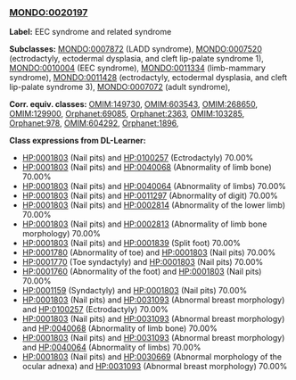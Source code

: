
### [MONDO:0020197](http://purl.obolibrary.org/obo/MONDO_0020197)
**Label:** EEC syndrome and related syndrome

**Subclasses:** [MONDO:0007872](http://purl.obolibrary.org/obo/MONDO_0007872) (LADD syndrome), [MONDO:0007520](http://purl.obolibrary.org/obo/MONDO_0007520) (ectrodactyly, ectodermal dysplasia, and cleft lip-palate syndrome 1), [MONDO:0010004](http://purl.obolibrary.org/obo/MONDO_0010004) (EEC syndrome), [MONDO:0011334](http://purl.obolibrary.org/obo/MONDO_0011334) (limb-mammary syndrome), [MONDO:0011428](http://purl.obolibrary.org/obo/MONDO_0011428) (ectrodactyly, ectodermal dysplasia, and cleft lip-palate syndrome 3), [MONDO:0007072](http://purl.obolibrary.org/obo/MONDO_0007072) (adult syndrome), 

**Corr. equiv. classes:** [OMIM:149730](http://purl.obolibrary.org/obo/OMIM_149730), [OMIM:603543](http://purl.obolibrary.org/obo/OMIM_603543), [OMIM:268650](http://purl.obolibrary.org/obo/OMIM_268650), [OMIM:129900](http://purl.obolibrary.org/obo/OMIM_129900), [Orphanet:69085](http://www.orpha.net/ORDO/Orphanet_69085), [Orphanet:2363](http://www.orpha.net/ORDO/Orphanet_2363), [OMIM:103285](http://purl.obolibrary.org/obo/OMIM_103285), [Orphanet:978](http://www.orpha.net/ORDO/Orphanet_978), [OMIM:604292](http://purl.obolibrary.org/obo/OMIM_604292), [Orphanet:1896](http://www.orpha.net/ORDO/Orphanet_1896), 

**Class expressions from DL-Learner:**

- [HP:0001803](http://purl.obolibrary.org/obo/HP_0001803) (Nail pits) and [HP:0100257](http://purl.obolibrary.org/obo/HP_0100257) (Ectrodactyly) 70.00%
- [HP:0001803](http://purl.obolibrary.org/obo/HP_0001803) (Nail pits) and [HP:0040068](http://purl.obolibrary.org/obo/HP_0040068) (Abnormality of limb bone) 70.00%
- [HP:0001803](http://purl.obolibrary.org/obo/HP_0001803) (Nail pits) and [HP:0040064](http://purl.obolibrary.org/obo/HP_0040064) (Abnormality of limbs) 70.00%
- [HP:0001803](http://purl.obolibrary.org/obo/HP_0001803) (Nail pits) and [HP:0011297](http://purl.obolibrary.org/obo/HP_0011297) (Abnormality of digit) 70.00%
- [HP:0001803](http://purl.obolibrary.org/obo/HP_0001803) (Nail pits) and [HP:0002814](http://purl.obolibrary.org/obo/HP_0002814) (Abnormality of the lower limb) 70.00%
- [HP:0001803](http://purl.obolibrary.org/obo/HP_0001803) (Nail pits) and [HP:0002813](http://purl.obolibrary.org/obo/HP_0002813) (Abnormality of limb bone morphology) 70.00%
- [HP:0001803](http://purl.obolibrary.org/obo/HP_0001803) (Nail pits) and [HP:0001839](http://purl.obolibrary.org/obo/HP_0001839) (Split foot) 70.00%
- [HP:0001780](http://purl.obolibrary.org/obo/HP_0001780) (Abnormality of toe) and [HP:0001803](http://purl.obolibrary.org/obo/HP_0001803) (Nail pits) 70.00%
- [HP:0001770](http://purl.obolibrary.org/obo/HP_0001770) (Toe syndactyly) and [HP:0001803](http://purl.obolibrary.org/obo/HP_0001803) (Nail pits) 70.00%
- [HP:0001760](http://purl.obolibrary.org/obo/HP_0001760) (Abnormality of the foot) and [HP:0001803](http://purl.obolibrary.org/obo/HP_0001803) (Nail pits) 70.00%
- [HP:0001159](http://purl.obolibrary.org/obo/HP_0001159) (Syndactyly) and [HP:0001803](http://purl.obolibrary.org/obo/HP_0001803) (Nail pits) 70.00%
- [HP:0001803](http://purl.obolibrary.org/obo/HP_0001803) (Nail pits) and [HP:0031093](http://purl.obolibrary.org/obo/HP_0031093) (Abnormal breast morphology) and [HP:0100257](http://purl.obolibrary.org/obo/HP_0100257) (Ectrodactyly) 70.00%
- [HP:0001803](http://purl.obolibrary.org/obo/HP_0001803) (Nail pits) and [HP:0031093](http://purl.obolibrary.org/obo/HP_0031093) (Abnormal breast morphology) and [HP:0040068](http://purl.obolibrary.org/obo/HP_0040068) (Abnormality of limb bone) 70.00%
- [HP:0001803](http://purl.obolibrary.org/obo/HP_0001803) (Nail pits) and [HP:0031093](http://purl.obolibrary.org/obo/HP_0031093) (Abnormal breast morphology) and [HP:0040064](http://purl.obolibrary.org/obo/HP_0040064) (Abnormality of limbs) 70.00%
- [HP:0001803](http://purl.obolibrary.org/obo/HP_0001803) (Nail pits) and [HP:0030669](http://purl.obolibrary.org/obo/HP_0030669) (Abnormal morphology of the ocular adnexa) and [HP:0031093](http://purl.obolibrary.org/obo/HP_0031093) (Abnormal breast morphology) 70.00%


